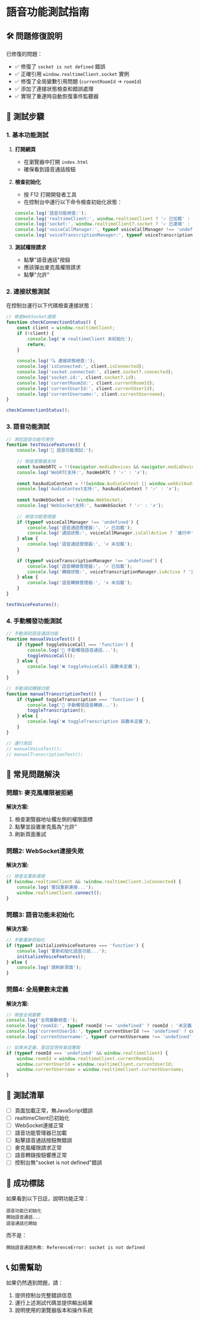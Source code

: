 # 語音功能測試指南

## 🛠️ 問題修復說明

已修復的問題：
- ✅ 修復了 `socket is not defined` 錯誤
- ✅ 正確引用 `window.realtimeClient.socket` 實例
- ✅ 修復了全局變數引用問題 (`currentRoomId` → `roomId`)
- ✅ 添加了連接狀態檢查和錯誤處理
- ✅ 實現了重連時自動恢復事件監聽器

## 🧪 測試步驟

### 1. 基本功能測試

1. **打開網頁**
   - 在瀏覽器中打開 `index.html`
   - 確保看到語音通話按鈕

2. **檢查初始化**
   - 按 F12 打開開發者工具
   - 在控制台中運行以下命令檢查初始化狀態：
   ```javascript
   console.log('語音功能檢查:');
   console.log('realtimeClient:', window.realtimeClient ? '✓ 已加載' : '✗ 未加載');
   console.log('socket:', window.realtimeClient?.socket ? '✓ 已連接' : '✗ 未連接');
   console.log('voiceCallManager:', typeof voiceCallManager !== 'undefined' ? '✓ 已初始化' : '✗ 未初始化');
   console.log('voiceTranscriptionManager:', typeof voiceTranscriptionManager !== 'undefined' ? '✓ 已初始化' : '✗ 未初始化');
   ```

3. **測試權限請求**
   - 點擊"語音通話"按鈕
   - 應該彈出麥克風權限請求
   - 點擊"允許"

### 2. 連接狀態測試

在控制台運行以下代碼檢查連接狀態：
```javascript
// 檢查WebSocket連接
function checkConnectionStatus() {
    const client = window.realtimeClient;
    if (!client) {
        console.log('❌ realtimeClient 未初始化');
        return;
    }
    
    console.log('🔍 連接狀態檢查:');
    console.log('isConnected:', client.isConnected);
    console.log('socket.connected:', client.socket?.connected);
    console.log('socket.id:', client.socket?.id);
    console.log('currentRoomId:', client.currentRoomId);
    console.log('currentUserId:', client.currentUserId);
    console.log('currentUsername:', client.currentUsername);
}

checkConnectionStatus();
```

### 3. 語音功能測試

```javascript
// 測試語音功能可用性
function testVoiceFeatures() {
    console.log('🎤 語音功能測試:');
    
    // 檢查瀏覽器支持
    const hasWebRTC = !!(navigator.mediaDevices && navigator.mediaDevices.getUserMedia);
    console.log('WebRTC支持:', hasWebRTC ? '✓' : '✗');
    
    const hasAudioContext = !!(window.AudioContext || window.webkitAudioContext);
    console.log('AudioContext支持:', hasAudioContext ? '✓' : '✗');
    
    const hasWebSocket = !!window.WebSocket;
    console.log('WebSocket支持:', hasWebSocket ? '✓' : '✗');
    
    // 檢查功能管理器
    if (typeof voiceCallManager !== 'undefined') {
        console.log('語音通話管理器:', '✓ 已加載');
        console.log('通話狀態:', voiceCallManager.isCallActive ? '進行中' : '未開始');
    } else {
        console.log('語音通話管理器:', '✗ 未加載');
    }
    
    if (typeof voiceTranscriptionManager !== 'undefined') {
        console.log('語音轉錄管理器:', '✓ 已加載');
        console.log('轉錄狀態:', voiceTranscriptionManager.isActive ? '活躍' : '未活躍');
    } else {
        console.log('語音轉錄管理器:', '✗ 未加載');
    }
}

testVoiceFeatures();
```

### 4. 手動觸發功能測試

```javascript
// 手動測試語音通話功能
function manualVoiceTest() {
    if (typeof toggleVoiceCall === 'function') {
        console.log('🎯 手動觸發語音通話...');
        toggleVoiceCall();
    } else {
        console.log('❌ toggleVoiceCall 函數未定義');
    }
}

// 手動測試轉錄功能  
function manualTranscriptionTest() {
    if (typeof toggleTranscription === 'function') {
        console.log('🎯 手動觸發語音轉錄...');
        toggleTranscription();
    } else {
        console.log('❌ toggleTranscription 函數未定義');
    }
}

// 運行測試
// manualVoiceTest();
// manualTranscriptionTest();
```

## 🐛 常見問題解決

### 問題1: 麥克風權限被拒絕
**解決方案:**
1. 檢查瀏覽器地址欄左側的權限圖標
2. 點擊並設置麥克風為"允許"
3. 刷新頁面重試

### 問題2: WebSocket連接失敗
**解決方案:**
```javascript
// 檢查並重新連接
if (window.realtimeClient && !window.realtimeClient.isConnected) {
    console.log('嘗試重新連接...');
    window.realtimeClient.connect();
}
```

### 問題3: 語音功能未初始化
**解決方案:**
```javascript
// 手動重新初始化
if (typeof initializeVoiceFeatures === 'function') {
    console.log('重新初始化語音功能...');
    initializeVoiceFeatures();
} else {
    console.log('請刷新頁面');
}
```

### 問題4: 全局變數未定義
**解決方案:**
```javascript
// 檢查全局變數
console.log('全局變數檢查:');
console.log('roomId:', typeof roomId !== 'undefined' ? roomId : '未定義');
console.log('currentUserId:', typeof currentUserId !== 'undefined' ? currentUserId : '未定義');
console.log('currentUsername:', typeof currentUsername !== 'undefined' ? currentUsername : '未定義');

// 如果未定義，嘗試從現有會話獲取
if (typeof roomId === 'undefined' && window.realtimeClient) {
    window.roomId = window.realtimeClient.currentRoomId;
    window.currentUserId = window.realtimeClient.currentUserId;
    window.currentUsername = window.realtimeClient.currentUsername;
}
```

## 📝 測試清單

- [ ] 頁面加載正常，無JavaScript錯誤
- [ ] realtimeClient已初始化
- [ ] WebSocket連接正常
- [ ] 語音功能管理器已加載
- [ ] 點擊語音通話按鈕無錯誤
- [ ] 麥克風權限請求正常
- [ ] 語音轉錄按鈕響應正常
- [ ] 控制台無"socket is not defined"錯誤

## 🎉 成功標誌

如果看到以下日誌，說明功能正常：
```
語音功能已初始化
開始語音通話...
語音通話已開始
```

而不是：
```
開始語音通話失敗: ReferenceError: socket is not defined
```

## 📞 如需幫助

如果仍然遇到問題，請：
1. 提供控制台完整錯誤信息
2. 運行上述測試代碼並提供輸出結果
3. 說明使用的瀏覽器版本和操作系統
